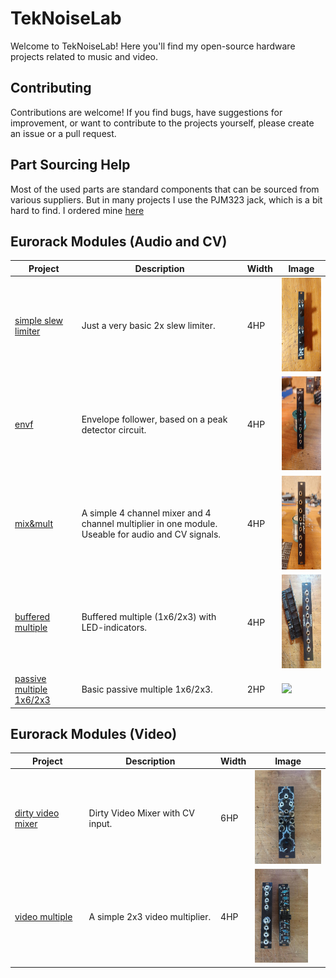 # TekNoiseLab

Welcome to TekNoiseLab! Here you'll find my open-source hardware projects related to music and video.

## Contributing

Contributions are welcome! If you find bugs, have suggestions for improvement, or want to contribute to the projects yourself, please create an issue or a pull request.

## Part Sourcing Help
Most of the used parts are standard components that can be sourced from various suppliers.
But in many projects I use the PJM323 jack, which is a bit hard to find. I ordered mine [here](https://www.alibaba.com/product-detail/PJ-323M-Screw-Telephone-Jack-3_1600998849510.html?spm=a2756.trade-list-buyer.0.0.374776e97smktV)


## Eurorack Modules (Audio and CV)
| Project  | Description | Width | Image |
| ------------- | ------------- | ------------- | ------------- |
| [simple slew limiter](https://github.com/TekNoiseLab/simple-slew-limiter) | Just a very basic 2x slew limiter. | 4HP | <img src="https://github.com/TekNoiseLab/simple-slew-limiter/blob/main/Images/front.jpeg?raw=true" height="150"> |
| [envf](https://github.com/TekNoiseLab/envf) | Envelope follower, based on a peak detector circuit. | 4HP | <img src="https://github.com/TekNoiseLab/envf/blob/main/Images/front.jpeg?raw=true" height="150"> |
| [mix&mult](https://github.com/TekNoiseLab/mix-mult) | A simple 4 channel mixer and 4 channel multiplier in one module. Useable for audio and CV signals. | 4HP | <img src="https://github.com/TekNoiseLab/mix-mult/blob/main/Images/front.jpeg?raw=true" height="150"> |
| [buffered multiple](https://github.com/TekNoiseLab/buffered-multiple) | Buffered multiple (1x6/2x3) with LED-indicators. | 4HP | <img src="https://github.com/TekNoiseLab/buffered-multiple/blob/main/Images/buffered_multiple.jpeg?raw=true" height="150"> |
| [passive multiple 1x6/2x3](https://github.com/TekNoiseLab/passive-multiple-1x6-2x3/) | Basic passive multiple 1x6/2x3. | 2HP | <img src="https://github.com/TekNoiseLab/passive-multiple-1x6-2x3/blob/main/Images/passive_multiple.jpeg?raw=true" height="150"> |

## Eurorack Modules (Video)
| Project  | Description | Width | Image |
| ------------- | ------------- | ------------- | ------------- |
| [dirty video mixer](https://github.com/TekNoiseLab/dirty-video-mixer) | Dirty Video Mixer with CV input. | 6HP | <img src="https://github.com/TekNoiseLab/dirty-video-mixer/blob/main/Images/front.jpeg?raw=true" height="150"> |
| [video multiple](https://github.com/TekNoiseLab/video-multiple) | A simple 2x3 video multiplier. | 4HP | <img src="https://github.com/TekNoiseLab/video-multiple/blob/main/Images/front_back.jpeg?raw=true" height="150"> |

